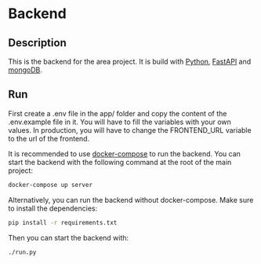 # Backend

## Description

This is the backend for the area project. It is build with [Python](https://www.python.org/), [FastAPI](https://fastapi.tiangolo.com/) and [mongoDB](https://www.mongodb.com/).

## Run

First create a .env file in the app/ folder and copy the content of the .env.example file in it. You will have to fill the variables with your own values.
In production, you will have to change the FRONTEND_URL variable to the url of the frontend.


It is recommended to use [docker-compose](https://docs.docker.com/compose/) to run the backend. You can start the backend with the following command at the root of the main project:

```bash
docker-compose up server
```

Alternatively, you can run the backend without docker-compose. Make sure to install the dependencies:

```bash
pip install -r requirements.txt
```

Then you can start the backend with:

```bash
./run.py
```


